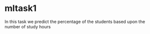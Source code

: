 # mltask1
In this task we predict the percentage of the students based upon the number of study hours  
